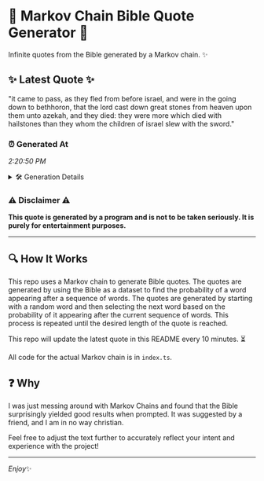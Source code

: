 # 📖 Markov Chain Bible Quote Generator 📖

Infinite quotes from the Bible generated by a Markov chain. ✨

## ✨ Latest Quote ✨
"it came to pass, as they fled from before israel, and were in the going down to bethhoron, that the lord cast down great stones from heaven upon them unto azekah, and they died: they were more which died with hailstones than they whom the children of israel slew with the sword."

### ⏰ Generated At
*2:20:50 PM*

<details>
    <summary>🛠️ Generation Details</summary>
    <p>
        <strong>🌱 Seed:</strong> it<br>
        <strong>🔄 Iterations:</strong> 51<br>
        <strong>📜 Context History:</strong><br>[ it ]: came<br>[ it, came ]: to<br>[ it, came, to ]: pass,<br>[ it, came, to, pass, ]: as<br>[ it, came, to, pass,, as ]: they<br>[ it, came, to, pass,, as, they ]: fled<br>[ came, to, pass,, as, they, fled ]: from<br>[ to, pass,, as, they, fled, from ]: before<br>[ pass,, as, they, fled, from, before ]: israel,<br>[ as, they, fled, from, before, israel, ]: and<br>[ they, fled, from, before, israel,, and ]: were<br>[ fled, from, before, israel,, and, were ]: in<br>[ from, before, israel,, and, were, in ]: the<br>[ before, israel,, and, were, in, the ]: going<br>[ israel,, and, were, in, the, going ]: down<br>[ and, were, in, the, going, down ]: to<br>[ were, in, the, going, down, to ]: bethhoron,<br>[ in, the, going, down, to, bethhoron, ]: that<br>[ the, going, down, to, bethhoron,, that ]: the<br>[ going, down, to, bethhoron,, that, the ]: lord<br>[ down, to, bethhoron,, that, the, lord ]: cast<br>[ to, bethhoron,, that, the, lord, cast ]: down<br>[ bethhoron,, that, the, lord, cast, down ]: great<br>[ that, the, lord, cast, down, great ]: stones<br>[ the, lord, cast, down, great, stones ]: from<br>[ lord, cast, down, great, stones, from ]: heaven<br>[ cast, down, great, stones, from, heaven ]: upon<br>[ down, great, stones, from, heaven, upon ]: them<br>[ great, stones, from, heaven, upon, them ]: unto<br>[ stones, from, heaven, upon, them, unto ]: azekah,<br>[ from, heaven, upon, them, unto, azekah, ]: and<br>[ heaven, upon, them, unto, azekah,, and ]: they<br>[ upon, them, unto, azekah,, and, they ]: died:<br>[ them, unto, azekah,, and, they, died: ]: they<br>[ unto, azekah,, and, they, died:, they ]: were<br>[ azekah,, and, they, died:, they, were ]: more<br>[ and, they, died:, they, were, more ]: which<br>[ they, died:, they, were, more, which ]: died<br>[ died:, they, were, more, which, died ]: with<br>[ they, were, more, which, died, with ]: hailstones<br>[ were, more, which, died, with, hailstones ]: than<br>[ more, which, died, with, hailstones, than ]: they<br>[ which, died, with, hailstones, than, they ]: whom<br>[ died, with, hailstones, than, they, whom ]: the<br>[ with, hailstones, than, they, whom, the ]: children<br>[ hailstones, than, they, whom, the, children ]: of<br>[ than, they, whom, the, children, of ]: israel<br>[ they, whom, the, children, of, israel ]: slew<br>[ whom, the, children, of, israel, slew ]: with<br>[ the, children, of, israel, slew, with ]: the<br>[ children, of, israel, slew, with, the ]: sword.<br>
    </p>
</details>

### ⚠️ Disclaimer ⚠️
**This quote is generated by a program and is not to be taken seriously. It is purely for entertainment purposes.**

---

## 🔍 How It Works

This repo uses a Markov chain to generate Bible quotes. The quotes are generated by using the Bible as a dataset to find the probability of a word appearing after a sequence of words. The quotes are generated by starting with a random word and then selecting the next word based on the probability of it appearing after the current sequence of words. This process is repeated until the desired length of the quote is reached.

This repo will update the latest quote in this README every 10 minutes. ⏳

All code for the actual Markov chain is in `index.ts`.

## ❓ Why

I was just messing around with Markov Chains and found that the Bible surprisingly yielded good results when prompted. 
It was suggested by a friend, and I am in no way christian.

Feel free to adjust the text further to accurately reflect your intent and experience with the project!

---

*Enjoy*✨
